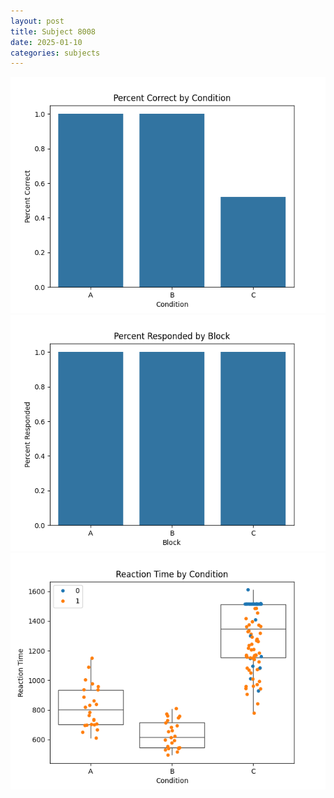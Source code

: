 ```yaml
---
layout: post
title: Subject 8008
date: 2025-01-10
categories: subjects
---
```


![](data/8008/run-6/8008_ATS_percent_correct.png)
![](data/8008/run-6/8008_ATS_percent_responded.png)
![](data/8008/run-6/8008_ATS_rt.png)
